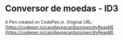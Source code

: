 # Conversor de moedas - ID3

A Pen created on CodePen.io. Original URL: [https://codepen.io/carollaynecardozo/pen/dyReapM](https://codepen.io/carollaynecardozo/pen/dyReapM).


